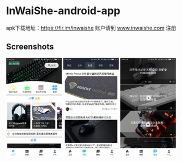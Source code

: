 # InWaiShe-android-app

apk下载地址：https://fir.im/inwaishe
账户请到 www.inwaishe.com 注册

## Screenshots

<a href="screenshots/Screenshot_01.png"><img src="screenshots/Screenshot_01.png" width="30%"/></a>
<a href="screenshots/Screenshot_02.png"><img src="screenshots/Screenshot_02.png" width="30%"/></a>
<a href="screenshots/Screenshot_03.png"><img src="screenshots/Screenshot_03.png" width="30%"/></a>

